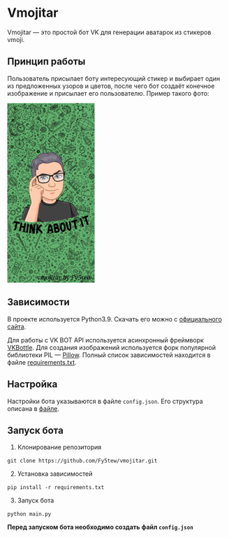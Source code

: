 # Vmojitar
Vmojitar — это простой бот VK для генерации аватарок из стикеров vmoji.
## Принцип работы
Пользователь присылает боту интересующий стикер и выбирает один из предложенных узоров и цветов, после чего бот создаёт конечное изображение и присылает его пользователю.
Пример такого фото:

<img src="https://github.com/Fy5tew/vmojitar/blob/master/vmojitar.jpg" width="200" alt="https://github.com/Fy5tew/vmojitar/blob/master/vmojitar.jpg" />

## Зависимости
В проекте используется Python3.9. Скачать его можно с [официального сайта](https://www.python.org/).

Для работы с VK BOT API используется асинхронный фреймворк [VKBottle](https://github.com/vkbottle/vkbottle). Для создания изображений используется форк популярной библиотеки PIL — [Pillow](https://github.com/python-pillow/Pillow).
Полный список зависимостей находится в файле [requirements.txt](https://github.com/Fy5tew/vmojitar/blob/master/requirements.txt).
## Настройка
Настройки бота указываются в файле `config.json`. Его структура описана в [файле](https://github.com/Fy5tew/vmojitar/blob/master/config.json.example).
## Запуск бота
1. Клонирование репозитория
```
git clone https://github.com/Fy5tew/vmojitar.git
```
2. Установка зависимостей
```
pip install -r requirements.txt
```
3. Запуск бота
```
python main.py
```
**Перед запуском бота необходимо создать файл `config.json`**
